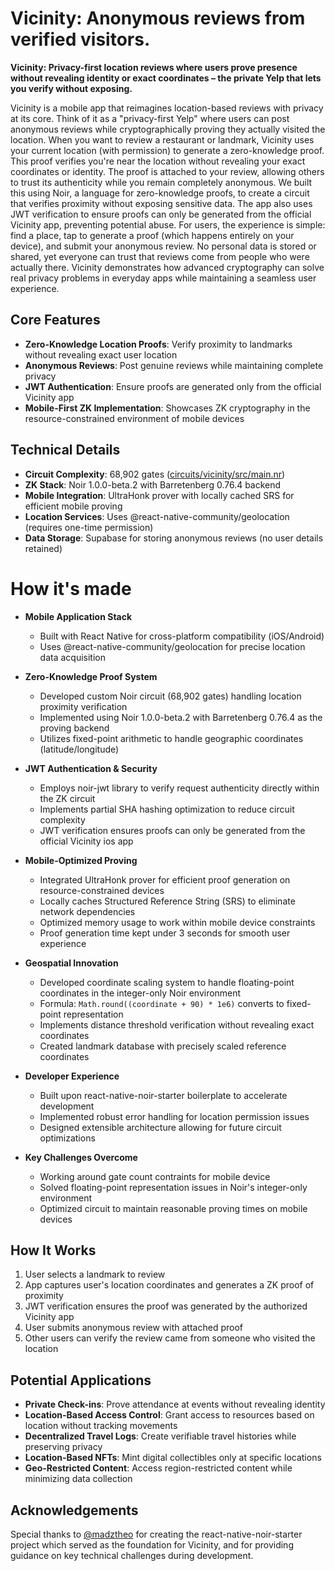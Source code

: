 # Vicinity: Anonymous reviews from verified visitors.

**Vicinity: Privacy-first location reviews where users prove presence without revealing identity or exact coordinates – the private Yelp that lets you verify without exposing.**

Vicinity is a mobile app that reimagines location-based reviews with privacy at its core. Think of it as a "privacy-first Yelp" where users can post anonymous reviews while cryptographically proving they actually visited the location.
When you want to review a restaurant or landmark, Vicinity uses your current location (with permission) to generate a zero-knowledge proof. This proof verifies you're near the location without revealing your exact coordinates or identity. The proof is attached to your review, allowing others to trust its authenticity while you remain completely anonymous.
We built this using Noir, a language for zero-knowledge proofs, to create a circuit that verifies proximity without exposing sensitive data. The app also uses JWT verification to ensure proofs can only be generated from the official Vicinity app, preventing potential abuse.
For users, the experience is simple: find a place, tap to generate a proof (which happens entirely on your device), and submit your anonymous review. No personal data is stored or shared, yet everyone can trust that reviews come from people who were actually there.
Vicinity demonstrates how advanced cryptography can solve real privacy problems in everyday apps while maintaining a seamless user experience.


## Core Features

- **Zero-Knowledge Location Proofs**: Verify proximity to landmarks without revealing exact user location
- **Anonymous Reviews**: Post genuine reviews while maintaining complete privacy
- **JWT Authentication**: Ensure proofs are generated only from the official Vicinity app
- **Mobile-First ZK Implementation**: Showcases ZK cryptography in the resource-constrained environment of mobile devices

## Technical Details

- **Circuit Complexity**: 68,902 gates ([circuits/vicinity/src/main.nr](circuits/vicinity/src/main.nr))
- **ZK Stack**: Noir 1.0.0-beta.2 with Barretenberg 0.76.4 backend
- **Mobile Integration**: UltraHonk prover with locally cached SRS for efficient mobile proving
- **Location Services**: Uses @react-native-community/geolocation (requires one-time permission)
- **Data Storage**: Supabase for storing anonymous reviews (no user details retained)


# How it's made

* **Mobile Application Stack**
  * Built with React Native for cross-platform compatibility (iOS/Android)
  * Uses @react-native-community/geolocation for precise location data acquisition

* **Zero-Knowledge Proof System**
  * Developed custom Noir circuit (68,902 gates) handling location proximity verification
  * Implemented using Noir 1.0.0-beta.2 with Barretenberg 0.76.4 as the proving backend
  * Utilizes fixed-point arithmetic to handle geographic coordinates (latitude/longitude)

* **JWT Authentication & Security**
  * Employs noir-jwt library to verify request authenticity directly within the ZK circuit
  * Implements partial SHA hashing optimization to reduce circuit complexity
  * JWT verification ensures proofs can only be generated from the official Vicinity ios app

* **Mobile-Optimized Proving**
  * Integrated UltraHonk prover for efficient proof generation on resource-constrained devices
  * Locally caches Structured Reference String (SRS) to eliminate network dependencies
  * Optimized memory usage to work within mobile device constraints
  * Proof generation time kept under 3 seconds for smooth user experience

* **Geospatial Innovation**
  * Developed coordinate scaling system to handle floating-point coordinates in the integer-only Noir environment
  * Formula: `Math.round((coordinate + 90) * 1e6)` converts to fixed-point representation
  * Implements distance threshold verification without revealing exact coordinates
  * Created landmark database with precisely scaled reference coordinates

* **Developer Experience**
  * Built upon react-native-noir-starter boilerplate to accelerate development
  * Implemented robust error handling for location permission issues
  * Designed extensible architecture allowing for future circuit optimizations

* **Key Challenges Overcome**
  * Working around gate count contraints for mobile device 
  * Solved floating-point representation issues in Noir's integer-only environment
  * Optimized circuit to maintain reasonable proving times on mobile devices

## How It Works

1. User selects a landmark to review
2. App captures user's location coordinates and generates a ZK proof of proximity
3. JWT verification ensures the proof was generated by the authorized Vicinity app
4. User submits anonymous review with attached proof
5. Other users can verify the review came from someone who visited the location

## Potential Applications

- **Private Check-ins**: Prove attendance at events without revealing identity
- **Location-Based Access Control**: Grant access to resources based on location without tracking movements
- **Decentralized Travel Logs**: Create verifiable travel histories while preserving privacy
- **Location-Based NFTs**: Mint digital collectibles only at specific locations
- **Geo-Restricted Content**: Access region-restricted content while minimizing data collection

## Acknowledgements

Special thanks to [@madztheo](https://github.com/madztheo) for creating the react-native-noir-starter project which served as the foundation for Vicinity, and for providing guidance on key technical challenges during development.
